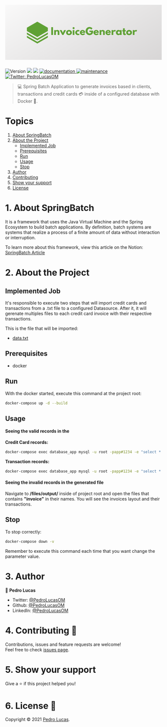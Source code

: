 <h1 align="center" width="100vw">
  <img alt="Logo: InvoiceGenerator" src="https://github.com/PedroLucasOM/InvoiceGenerator/blob/master/logo.png" />
</h1>
<p>
  <img alt="Version" src="https://img.shields.io/badge/version-1.0.0-green.svg?cacheSeconds=2592000" />
  <img src="https://img.shields.io/badge/java-11-green.svg" />
  <img src="https://img.shields.io/badge/spring-2.4.5-green.svg" />
  <a href="https://github.com/PedroLucasOM/InvoiceGenerator#readme" target="_blank">
    <img alt="documentation" src="https://img.shields.io/badge/documentation-yes-green.svg" />
  </a>
  <a href="https://github.com/PedroLucasOM/InvoiceGenerator/graphs/commit-activity" target="_blank">
    <img alt="maintenance" src="https://img.shields.io/badge/maintained-yes-green.svg" />
  </a>
  <a href="https://twitter.com/PedroLucasOM" target="_blank">
    <img alt="Twitter: PedroLucasOM" src="https://img.shields.io/twitter/follow/PedroLucasOM.svg?style=social" />
  </a>
</p>

> :computer: Spring Batch Application to generate invoices based in clients, transactions and credit cards :credit_card:  inside of a configured database with Docker :whale:.

# Topics

1. [About SpringBatch](https://github.com/PedroLucasOM/InvoiceGenerator#1-about-springbatch)
2. [About the Project](https://github.com/PedroLucasOM/InvoiceGenerator#2-about-the-project)
    - [Implemented Job](https://github.com/PedroLucasOM/InvoiceGenerator#implemented-job)
    - [Prerequisites](https://github.com/PedroLucasOM/InvoiceGenerator#prerequisites)
    - [Run](https://github.com/PedroLucasOM/InvoiceGenerator#run)
    - [Usage](https://github.com/PedroLucasOM/InvoiceGenerator#usage)
    - [Stop](https://github.com/PedroLucasOM/InvoiceGenerator#stop)
3. [Author](https://github.com/PedroLucasOM/InvoiceGenerator#3-author)
4. [Contributing](https://github.com/PedroLucasOM/InvoiceGenerator#4-contributing-)
5. [Show your support](https://github.com/PedroLucasOM/InvoiceGenerator#5-show-your-support)
6. [License](https://github.com/PedroLucasOM/InvoiceGenerator#6-license-)


# 1. About SpringBatch

It is a framework that uses the Java Virtual Machine and the Spring Ecosystem to build batch applications. By definition, batch systems are systems that realize a process of a finite amount of data without interaction or interruption.

To learn more about this framework, view this article on the Notion:
[SpringBatch Article](https://www.notion.so/Spring-Batch-4cc5c3c22b9b49c58f6c4e23097c3c9a)

# 2. About the Project

## Implemented Job

It's responsible to execute two steps that will import credit cards and transactions from a .txt file to a configured Datasource. After it, it will gerenate multiples files to each credit card invoice with their respective transactions.

This is the file that will be imported:

- [data.txt](https://github.com/PedroLucasOM/InvoiceGenerator/blob/master/files/input/data.txt)

## Prerequisites

- docker

## Run

With the docker started, execute this command at the project root:

```sh
docker-compose up -d --build
```

## Usage

#### Seeing the valid records in the 

**Credit Card records:**

```sh
docker-compose exec database_app mysql -u root -papp#1234 -e "select * from app_batch.credit_card;"
```

**Transaction records:**

```sh
docker-compose exec database_app mysql -u root -papp#1234 -e "select * from app_batch.transaction;"
```

#### Seeing the invalid records in the generated file

Navigate to **/files/output/** inside of project root and open the files that contains **"invoice"** in their names. You will see the invoices layout and their transactions.

## Stop

To stop correctly:

```sh
docker-compose down -v
```

Remember to execute this command each time that you want change the parameter value.

# 3. Author

👤 **Pedro Lucas**

* Twitter: [@PedroLucasOM](https://twitter.com/PedroLucasOM)
* Github: [@PedroLucasOM](https://github.com/PedroLucasOM)
* LinkedIn: [@PedroLucasOM](https://linkedin.com/in/PedroLucasOM)

# 4. Contributing 🤝

Contributions, issues and feature requests are welcome!<br />Feel free to check [issues page](https://github.com/PedroLucasOM/InvoiceGenerator/issues).

# 5. Show your support

Give a :star: if this project helped you!

# 6. License 📝

Copyright © 2021 [Pedro Lucas](https://github.com/PedroLucasOM). <br />

